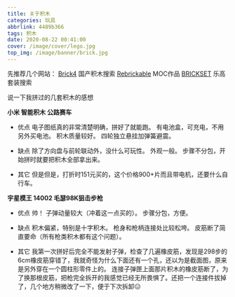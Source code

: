 ```yaml
---
title: 关于积木
categories: 玩具
abbrlink: 4489b366
tags: 积木
date: 2020-08-22 00:41:00
cover: /image/cover/lego.jpg
top_img: /image/banner/brick.jpg
---
```

先推荐几个网站：
[Brick4](http://brick4.com/)  国产积木搜索
[Rebrickable](https://rebrickable.com/)  MOC作品
[BRICKSET](https://brickset.com/)  乐高套装搜索

说一下我拼过的几套积木的感想

**小米 智能积木 公路赛车**
+ 优点
电子图纸真的非常清楚明确，拼好了就能跑。
有电池盒，可充电，不用另外买电池。
积木质量较好。
四轮独立悬挂加弹簧避震。

+ 缺点
除了方向盘与前轮联动外，没什么可玩性。
外观一般。
步骤不分包，开始拼时就要把积木全部拿出来。

+ 其它
但是但是，打折时151元买的，这个价格900+片而且带电机，还要什么自行车。

**宇星模王 14002 毛瑟98K狙击步枪**
+ 优点
帅！
子弹动量较大（冲着这一点买的）。
步骤分包，方便。

+ 缺点
积木偏紧，特别是十字积木。
枪身和枪柄连接处比较松垮。
皮筋断了简直要命（所有枪类积木都有这个问题）。

+ 其它
我第一次拼好后完全不能发射子弹，检查了几遍橡皮筋，发现是298步的6cm橡皮筋穿错了，我就奇怪为什么下面还有一个孔，还以为是截面图，原来是另外穿在一个圆柱形零件上的。
连接子弹匣上面那片积木的橡皮筋断了，为了换那根皮筋，把枪完全拆开的我感觉已经无所畏惧了。还把一个连接件拔掉了，几个地方稍微改了一下，便于下次拆卸😑
